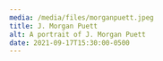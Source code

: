 ```yaml
---
media: /media/files/morganpuett.jpeg
title: J. Morgan Puett
alt: A portrait of J. Morgan Puett
date: 2021-09-17T15:30:00-0500
---
```

